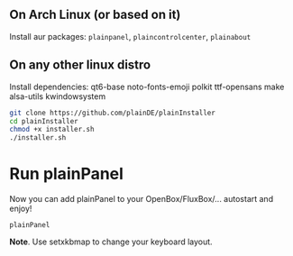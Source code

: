 ## On Arch Linux (or based on it)

Install aur packages: `plainpanel`, `plaincontrolcenter`, `plainabout`

## On any other linux distro

Install dependencies: qt6-base noto-fonts-emoji polkit ttf-opensans make alsa-utils kwindowsystem

  
```sh
git clone https://github.com/plainDE/plainInstaller
cd plainInstaller
chmod +x installer.sh
./installer.sh
```

# Run plainPanel

Now you can add plainPanel to your OpenBox/FluxBox/... autostart and enjoy!
```
plainPanel
```

**Note**. Use setxkbmap to change your keyboard layout.
